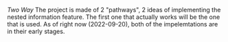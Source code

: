 *Two Way*
The project is made of 2 "pathways", 2 ideas of implementing the nested information feature. The first one that actually works will be the one that is used.
As of right now (2022-09-20), both of the impelemtations are in their early stages. 
